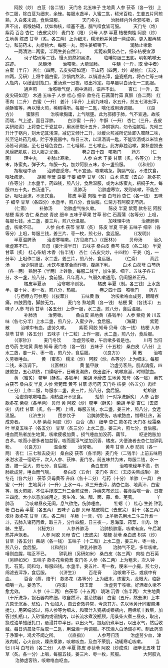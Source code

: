 <!-- { "loadSidebar": true } -->
　　阿胶（炒） 白芨（各二钱） 天门冬 北五味子 生地黄 人参 茯苓（各一钱）上作二服，除白芨为细末，余锉。每服水盏半，入蜜二匙，秫米百粒，生姜五片同煎熟，入白芨末调，食后温服。
　　
　　天门冬丸
　　 治肺经内外合邪咳嗽，语声不出，咽喉妨碍，状如梅核，噎塞不通，膈气噎食皆可服。
　　天门冬（烙） 紫菀 百合 杏仁（去皮尖炒） 麦门冬（焙） 贝母 人参 半夏 桔梗肉桂 阿胶（炒） 生地黄 陈皮 甘草（炙。各三两）上为细末，糯米粉并黄蜡一两成粥，更入蜜再熬匀，和前药末，丸樱桃大。每服一丸，同生姜细嚼下。
　　
　　润肺止嗽歌
　　一两清油二两蜜，半两生姜自然汁。
　　紫菀麻黄及杏仁，细辛桔梗宜添入。
　　诃子枯矾等二钱，慢火煎熬如黑漆。
　　临睡每服三五匙，明朝咳嗽无踪迹。
　　
　　凤髓汤
　　 治咳嗽，大能润肺。
　　牛髓（一斤，取 骨中者） 白蜜（半斤） 杏仁（四两，去皮尖研如泥） 干山药（四两，炒）胡桃仁（去皮，四两，另研）上将牛髓白蜜，沙锅内熬沸，以绢滤去滓，盛瓷瓶内，将杏仁等三味入瓶内，以纸密封瓶口，重汤煮一日夜，取出冷定。每早晨以白汤化一二匙服。
　　
　　通声煎
　　 治咳嗽气促，胸中满闷，语声不出。
　　杏仁（一升，去皮尖研如泥） 木通 五味子 人参 桂心 细辛 款冬花 石菖蒲竹茹 真酥（各二两） 红枣肉（二升） 白蜜（一升） 姜汁（半升）上前九味咀，水五升，煎五七沸去滓，纳酥蜜等，再以慢火煎，稀稠得所。每服一二匙，噙化或用酒调服。
　　（《良方》）
　　蜜酥煎
　　 治咳嗽胸庸，上气喘壅。此为邪搏于肺，气不宣通，故咳而喘，气上逆，面目浮肿。
　　白沙蜜（一升） 牛酥（一升） 杏仁（三升，去皮尖研如泥）上将杏仁于瓷盆中，用水研取汁五升，净铜锅内，勿令油腻垢。先倾三升汁于锅内，刻木记其浅深，减记又倾汁二升，以缓火煎减所记处即入蜜酥二味，煎至记处药乃成，贮于净瓷器中。每日三次，以温酒调一匙，不能饮酒或以米饮白汤皆可调服。至七日唾色变白，二七唾稀，三七嗽止。此方非独治嗽，兼补虚损去风燥肥肌肤，妇人服之尤佳。
　　
　　卷之四十四　咳嗽门
　　药方
　　（仁斋）
　　理中丸
　　补肺止寒嗽。
　　人参 白术 干姜 甘草（炙。各等分）上为末，炼蜜丸，弹子大。每服一丸，加炒阿胶五味，水一盏煎服。
　　（《和剂》）
　　胡椒理中汤
　　 治肺虚感寒，气不宣通，咳嗽喘急，胸膈气促，不进饮食，呕吐痰涎。
　　胡椒 荜茇 良姜 干姜 细辛 甘草（炙） 白术 陈皮（去白） 款冬花（各等分）上水盏半，药四钱，煎八分，食后温服，或为末炼蜜丸，梧桐子大。每服四五十丸，白汤送下。
　　
　　温肺汤
　　 治肺虚寒饮，发则咳嗽，不能坐卧，呕吐涎沫，不思饮食。
　　陈皮 半夏 肉桂 干姜 白芍药 杏仁（各一钱） 五味子 细辛 甘草（各四分）水盏半，煎八分，食后服。仁斋方有阿胶无芍药。
　　（仁斋）
　　补肺汤
　　 治肺虚气怯久嗽。
　　陈皮 半夏 紫菀 款冬花 阿胶 桔梗 紫苏 杏仁 桑白皮 青皮 细辛 五味子草果 甘草 砂仁 石菖蒲（各等分）上咀，每服七钱，水二盏，姜三片，煎八分温服。
　　
　　加味理中汤
　　 治脾肺俱虚，咳嗽不已。
　　人参 白术 茯苓 甘草（炙） 陈皮 半夏 干姜 五味子 细辛（各等分）上咀，每服三钱，姜三片、枣一枚，煎七分，食远服。
　　（《发明》）
　　半夏温脾汤
　　 治虚寒喘嗽。（方见痰门。）（《医林》）
　　贝母汤
　　 治久嗽虚寒不已。
　　贝母（姜汁浸半日） 五味子 桑白皮 黄芩 陈皮（各二钱） 半夏 甘草（炙） 桂心柴胡 木香（各半钱） 杏仁（去皮尖炒，十四粒） 干姜（炮，一分半）上咀作二服，水二盏，姜三片，煎八分，食远服。
　　（仁斋）
　　真武汤
　　 治少阴肾证，水饮与里寒合而作嗽，腹痛下利。
　　白术 白茯苓 白芍药（各一两） 熟附子（半两）上锉散，每服二钱半，加生姜、细辛、五味子各五分，水一盏，煎八分，食前服。凡年高人，气弱久嗽通用，仍间服养正丹。
　　
　　橘皮半夏汤
　　 治寒嗽冷则发。
　　橘皮 半夏（制。各三钱）上水盏半，姜十片、枣一枚，煎八分，热服。
　　
　　卷之四十四　咳嗽门
　　药方
　　（与痨瘵方可参用）（《拔萃》）
　　五味黄 散
　　 治咳嗽咯血成劳，眼睛疼痛，四肢困倦，脚膝无力。
　　麦门冬 熟地黄（各一钱） 桔梗 黄 （各钱半） 五味子 人参 芍药 甘草（各五分）上作一服，水二盏，煎八分，食后温服。
　　
　　补肺汤
　　 治劳嗽。
　　桑白皮 熟地黄（各钱半） 人参 紫菀 黄 川五味（各七分半）上水二盏，煎八分，入蜜少许，食后服。
　　（海藏）
　　紫菀散
　　 治嗽中有血，虚劳久嗽。
　　紫菀 阿胶 知母 贝母（各一钱） 桔梗 人参 茯苓 甘草（各五分） 五味子（十二粒）上作一服，水二盏，煎八分，食后服。
　　（《家钞》）
　　麦门冬饮
　　 治虚劳咳嗽，午后嗽多者是也。
　　川芎 当归 白芍药 生地黄 黄柏 知母 麦门冬（各一钱） 五味子（十五粒） 桑白皮（八分）上水二盏，姜一片、枣一枚，煎八分，食后服。
　　（《良方》）
　　黄 散
　　 治咳久劳嗽唾血。
　　黄 （蜜炙） 糯米（炒） 阿胶（炒。各等分）上为细末，每服二钱，米汤调下。
　　（《医林》）
　　黄 鳖甲散
　　 治虚劳客热，肌肉消瘦，四肢倦怠，五心烦热，口燥咽干，日晡发潮热，夜出盗汗，咳嗽痰涎，时带脓血。
　　黄 （蜜炙） 鳖甲（酥炙。各钱半） 柴胡 地骨皮 生地黄 知母（各一钱） 秦艽白茯苓 桑白皮 半夏 人参 紫菀茸 黄芩 甘草 赤芍药 天门冬 桔梗（各五分）肉桂（三分）上作二服，每服水二盏，姜三片，煎八分，食后服。
　　
　　蛤蚧散
　　 治虚劳咳嗽咯血，潮热盗汗不思食。
　　蛤蚧（一对净洗酥炙） 人参 百部 款冬花 紫菀（各半两） 贝母 黄 阿胶（炒）鳖甲（酥炙） 柴胡 半夏 杏仁（去皮尖） 肉桂 甘草（炙。各一两）上咀，每服五钱，水二盏，姜三片，煎八分，食远温服。
　　（《济生》）
　　团参饮子
　　 治脾肺受伤，咳嗽脓血，憎寒壮热，渐成劳者。
　　人参 紫菀 阿胶（炒） 百合（蒸） 细辛 杏仁 款冬花 天门冬 经霜桑叶 半夏五味子（各五分） 甘草（炙三分）上水二盏，姜三片，煎七分，食后服。唾血而热者加生地黄。咳嗽疲极加黄 。损气唾血加没药、藕节。
　　呕逆饱胀加白术。咳而小便多者加益智。咳而面浮气逆加沉香、橘皮。大便溏者去杏仁加钟乳粉。
　　（《良方》）
　　温金散
　　 治劳嗽。
　　黄芩 甘草 人参 防风（各一两） 杏仁（三七粒去皮尖） 桑白皮 茯苓（各半两）麦门冬（二钱半）上前五味用米泔水浸一宿晒干，次入人参、茯神、麦门冬。前五味共为末，每服二钱，水一盏，腊一豆大，煎七分，食后服。
　　
　　桑白皮煎
　　 治咳嗽经年不愈，伤肺欲成劳，唾血而气喘。
　　桑白皮（五合） 麦门冬 杏仁（去皮尖熬成酯） 款冬花（各六分） 茯苓 贝母黄芩 升麻（各十二分） 芍药（十分） 羊肺（一具） 白蜜（一升） 生地黄汁（一升）上水一斗，煮三升去滓，纳杏仁脂、地黄汁、白蜜等，微火煎服，不住手搅取二升二合煎成膏，净绵夹布滤过，每食后噙一合，日夜三四度。大小以意加减用之，忌生冷、油、醋、面、蒜、鱼、芜荑。
　　
　　羊肺汤
　　 治咳嗽昼夜无间，息气欲绝，伤肺唾血。
　　牡蛎（ ） 桂心 生姜 钟乳粉 白石英 半夏（各五两） 五味子 百部 贝母 橘皮桃仁（去皮尖） 射干（各三两） 浓朴 款冬花 甘草（炙。各二两） 羊肺（一具，切）上羊肺先用水二斗三升煮一斗，去肺入诸药再煮，取三升，分作四服，日三夜一，忌海藻、菘菜、羊肉、饴糖、生葱。
　　（《秘方》）
　　人参养肺汤
　　 治肺损肺痿，咳嗽有痰，午后潮热并声飒者。
　　人参 阿胶 贝母 杏仁（去皮尖） 桔梗 茯苓 桑白皮 枳实（炒） 甘草（各五分）柴胡（各一钱） 五味子（十二粒）上水二盏，姜三片、枣一枚，煎八分，食后服。
　　（《和剂》）
　　钟乳补肺汤
　　 治肺气不足，多年咳嗽，唾则血腥，喘乏不已。
　　钟乳粉（另研如米） 桑白皮（各三两） 肉桂 白石英（另碎如米） 五味子 款冬花紫菀茸 麦门冬 人参（各二两）上为粗未，次入钟乳、石英，同和匀，每服四钱。水盏半，姜五片、枣一枚，粳米一小撮，煎七分，绵滤去滓净，食后服。
　　（《济生》）
　　百花膏
　　 治咳嗽不已，或痰中有血。
　　百合（蒸，焙干） 款冬花（各等分）上为细末，炼蜜丸，龙眼大，临卧细嚼一丸，姜汤下。
　　（丹溪）
　　琼玉膏
　　 治虚劳干咳嗽。好酒者久嗽不愈尤效。
　　人参（十二两） 白茯苓（十五两） 琥珀 沉香（各半两） 大生地黄（十斤洗净，银石器内杵细，取自然汁，甚忌铁器） 白蜜（五斤，熬去沫）上本方原无沉香、琥珀，乃 仙加入，自云奇效异常，今录其方。先以地黄汁同蜜熬沸搅匀，用密绢滤过，将人参等为细末，和蜜汁入瓷瓶或银瓶内，用绵纸十数层，加答封扎瓶口，入砂锅内或铜锅内，以长流水煮没瓶颈，用桑柴火煮三昼夜，取出，换过油单蜡纸扎口，悬浸井中半日，以出火气，提起仍煮半日，以出水气，然后收藏。每日清晨及午后取一二匙，用温酒一两调服。不饮酒人白汤调亦可。制此药须于净室中，鸡犬不闻之所。
　　（《直指》）
　　人参芎归汤
　　 治虚劳少血，津液内耗，心火自炎，燥热乘肺，咳嗽咳血，及血不荣肌，动辄寒毛咳嗽。
　　当归 川芎 白芍药（各二分） 人参 半夏 陈皮 赤茯苓 阿胶（炒成珠） 细辛北五味 甘草（炙。各一分）上咀，每服五钱，姜三片、枣一枚，煎服。
　　
　　大阿胶丸
　　 治肺虚客热，咳嗽咯血呕血。
